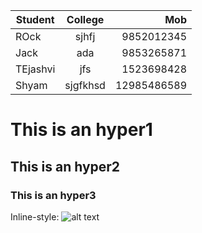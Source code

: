 | Student       |College        |      Mob   |
| ------------- |:-------------:| ----------:|
| ROck          | sjhfj         | 9852012345 |
| Jack          | ada           | 9853265871 |
| TEjashvi      | jfs           | 1523698428 |
|Shyam          |sjgfkhsd       |12985486589 |

# This is an hyper1
## This is an hyper2
### This is an hyper3

Inline-style: 
![alt text](https://en.wikipedia.org/wiki/Dr._Kotnis_Ki_Amar_Kahani#/media/File:Dr_Kotnis_ki_Amar_Kahani_poster.jpg "Logo Not found")
